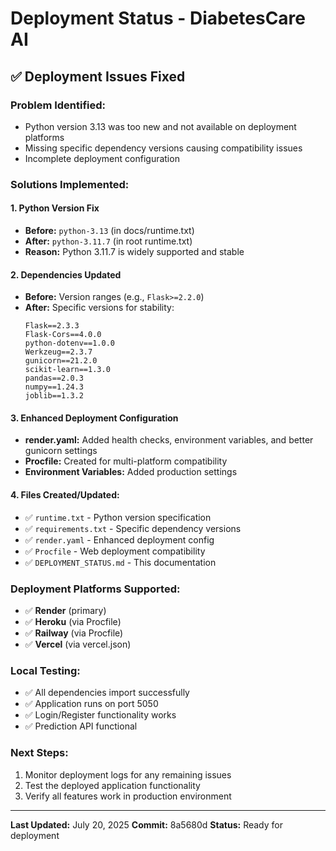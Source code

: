 # Deployment Status - DiabetesCare AI

## ✅ Deployment Issues Fixed

### **Problem Identified:**
- Python version 3.13 was too new and not available on deployment platforms
- Missing specific dependency versions causing compatibility issues
- Incomplete deployment configuration

### **Solutions Implemented:**

#### 1. **Python Version Fix**
- **Before:** `python-3.13` (in docs/runtime.txt)
- **After:** `python-3.11.7` (in root runtime.txt)
- **Reason:** Python 3.11.7 is widely supported and stable

#### 2. **Dependencies Updated**
- **Before:** Version ranges (e.g., `Flask>=2.2.0`)
- **After:** Specific versions for stability:
  ```
  Flask==2.3.3
  Flask-Cors==4.0.0
  python-dotenv==1.0.0
  Werkzeug==2.3.7
  gunicorn==21.2.0
  scikit-learn==1.3.0
  pandas==2.0.3
  numpy==1.24.3
  joblib==1.3.2
  ```

#### 3. **Enhanced Deployment Configuration**
- **render.yaml:** Added health checks, environment variables, and better gunicorn settings
- **Procfile:** Created for multi-platform compatibility
- **Environment Variables:** Added production settings

#### 4. **Files Created/Updated:**
- ✅ `runtime.txt` - Python version specification
- ✅ `requirements.txt` - Specific dependency versions
- ✅ `render.yaml` - Enhanced deployment config
- ✅ `Procfile` - Web deployment compatibility
- ✅ `DEPLOYMENT_STATUS.md` - This documentation

### **Deployment Platforms Supported:**
- ✅ **Render** (primary)
- ✅ **Heroku** (via Procfile)
- ✅ **Railway** (via Procfile)
- ✅ **Vercel** (via vercel.json)

### **Local Testing:**
- ✅ All dependencies import successfully
- ✅ Application runs on port 5050
- ✅ Login/Register functionality works
- ✅ Prediction API functional

### **Next Steps:**
1. Monitor deployment logs for any remaining issues
2. Test the deployed application functionality
3. Verify all features work in production environment

---
**Last Updated:** July 20, 2025
**Commit:** 8a5680d
**Status:** Ready for deployment 